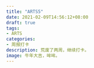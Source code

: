 ```yaml
---
title: "ARTS5"
date: 2021-02-09T14:56:12+08:00
draft: true
tags:
- ARTS
categories: 
- 周报打卡
description: 荒废了两周，继续打卡。
image: 牛年大吉，哞哞。
---
```


